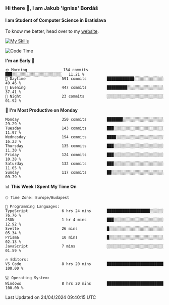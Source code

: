 ### Hi there 👋, I am Jakub 'igniss' Bordáš

#### I am Student of Computer Science in Bratislava
To know me better, head over to my [website](https://bordas.sk).

[![My Skills](https://skillicons.dev/icons?i=js,html,css,figma,svelte,java,kotlin,python,postgresql,typescript,nest,nodejs)](https://bordas.sk)


<!--START_SECTION:waka-->
![Code Time](http://img.shields.io/badge/Code%20Time-1%2C475%20hrs%2037%20mins-blue)

**I'm an Early 🐤** 

```text
🌞 Morning                134 commits         ███░░░░░░░░░░░░░░░░░░░░░░   11.21 % 
🌆 Daytime                591 commits         ████████████░░░░░░░░░░░░░   49.46 % 
🌃 Evening                447 commits         █████████░░░░░░░░░░░░░░░░   37.41 % 
🌙 Night                  23 commits          ░░░░░░░░░░░░░░░░░░░░░░░░░   01.92 % 
```
📅 **I'm Most Productive on Monday** 

```text
Monday                   350 commits         ███████░░░░░░░░░░░░░░░░░░   29.29 % 
Tuesday                  143 commits         ███░░░░░░░░░░░░░░░░░░░░░░   11.97 % 
Wednesday                194 commits         ████░░░░░░░░░░░░░░░░░░░░░   16.23 % 
Thursday                 135 commits         ███░░░░░░░░░░░░░░░░░░░░░░   11.30 % 
Friday                   124 commits         ███░░░░░░░░░░░░░░░░░░░░░░   10.38 % 
Saturday                 132 commits         ███░░░░░░░░░░░░░░░░░░░░░░   11.05 % 
Sunday                   117 commits         ██░░░░░░░░░░░░░░░░░░░░░░░   09.79 % 
```


📊 **This Week I Spent My Time On** 

```text
🕑︎ Time Zone: Europe/Budapest

💬 Programming Languages: 
TypeScript               6 hrs 24 mins       ███████████████████░░░░░░   76.76 % 
JSON                     1 hr 4 mins         ███░░░░░░░░░░░░░░░░░░░░░░   12.92 % 
Svelte                   26 mins             █░░░░░░░░░░░░░░░░░░░░░░░░   05.34 % 
Prisma                   10 mins             █░░░░░░░░░░░░░░░░░░░░░░░░   02.13 % 
JavaScript               7 mins              ░░░░░░░░░░░░░░░░░░░░░░░░░   01.59 % 

🔥 Editors: 
VS Code                  8 hrs 20 mins       █████████████████████████   100.00 % 

💻 Operating System: 
Windows                  8 hrs 20 mins       █████████████████████████   100.00 % 
```


 Last Updated on 24/04/2024 09:40:15 UTC
<!--END_SECTION:waka-->
